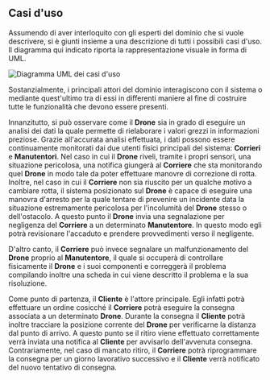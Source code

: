 ## Casi d'uso

Assumendo di aver interloquito con gli esperti del dominio che si vuole descrivere,
si è giunti insieme a una descrizione di tutti i possibili casi d'uso.
Il diagramma qui indicato riporta la rappresentazione visuale in forma di UML.

![Diagramma UML dei casi d'uso](https://app.genmymodel.com/api/projects/_Ea_J4ExfEeyzq6ra3GZCdA/diagrams/_Ea_J40xfEeyzq6ra3GZCdA/svg)

Sostanzialmente, i principali attori del dominio interagiscono con il sistema o mediante 
quest'ultimo tra di essi in differenti maniere al fine di costruire tutte le funzionalità
che devono essere presenti.

Innanzitutto, si può osservare come il **Drone** sia in grado di eseguire un analisi dei dati 
la quale permette di rielaborare i valori grezzi in informazioni preziose. 
Grazie all'accurata analisi effettuata, i dati possono essere continuamente monitorati dai
due utenti fisici principali del sistema: **Corrieri** e **Manutentori**.
Nel caso in cui il **Drone** riveli, tramite i propri sensori, una situazione pericolosa, una
notifica giungerà al **Corriere** che sta monitorando quel **Drone** in modo tale da poter effettuare
manovre di correzione di rotta.
Inoltre, nel caso in cui il **Corriere** non sia riuscito per un qualche motivo a cambiare rotta,
il sistema posizionato sul **Drone** è capace di eseguire una manovra d'arresto per la quale
tentare di prevenire un incidente data la situazione estremamente pericolosa per l'incolumità del
**Drone** stesso o dell'ostacolo.
A questo punto il **Drone** invia una segnalazione per negligenza del **Corriere** a un determinato 
**Manutentore**. 
In questo modo egli potrà revisionare l'accaduto e prendere provvedimenti verso il 
negligente. 

D'altro canto, il **Corriere** può invece segnalare un malfunzionamento del **Drone** proprio al 
**Manutentore**, il quale si occuperà di controllare fisicamente il **Drone** e i suoi componenti
e correggerà il problema compilando inoltre una scheda in cui viene descritto il problema
e la sua risoluzione.

Come punto di partenza, il **Cliente** è l'attore principale. Egli infatti potrà effettuare un
ordine cosicché il **Corriere** potrà eseguire la consegna associata a un determinato **Drone**.
Durante la consegna il **Cliente** potrà inoltre tracciare la posizione corrente del **Drone** per
verificarne la distanza dal punto di arrivo.
A questo punto se il ritiro viene effettuato correttamente verrà inviata una notifica al
**Cliente** per avvisarlo dell'avvenuta consegna.
Contrariamente, nel caso di mancato ritiro, il **Corriere** potrà riprogrammare la consegna 
per un giorno lavorativo successivo e il **Cliente** verrà notificato del nuovo tentativo di
consegna.
